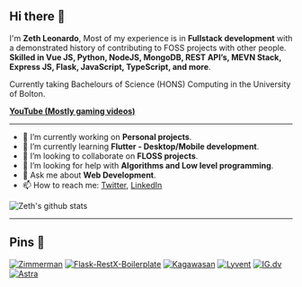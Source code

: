 ## Hi there 👋

I'm **Zeth Leonardo**, Most of my experience is in **Fullstack development** with a demonstrated history of contributing to FOSS projects with other people. **Skilled in Vue JS, Python, NodeJS, MongoDB, REST API’s, MEVN Stack, Express JS, Flask, JavaScript, TypeScript, and more**.

Currently taking Bachelours of Science (HONS) Computing in the University of Bolton.

**[YouTube (Mostly gaming videos)](https://www.youtube.com/channel/UChj9pzo4ija_oXyIAyFxFIw)**

---

- 🔭 I’m currently working on **Personal projects**.
- 🌱 I’m currently learning **Flutter - Desktop/Mobile development**.
- 👯 I’m looking to collaborate on **FLOSS projects**.
- 🤔 I’m looking for help with **Algorithms and Low level programming**.
- 💬 Ask me about **Web Development**.
- 📫 How to reach me:
  [Twitter](https://twitter.com/x0zeth1x), [LinkedIn](https://www.linkedin.com/in/zeth-leonardo/)

![Zeth's github stats](https://github-readme-stats.vercel.app/api?username=X1Zeth2X&show_icons=true&hide_border=true&theme=bear)

---
## Pins 📌
[![Zimmerman](https://github-readme-stats.vercel.app/api/pin/?username=konishi-project&repo=zimmerman&theme=dracula)](https://github.com/konishi-project/zimmerman)
[![Flask-RestX-Boilerplate](https://github-readme-stats.vercel.app/api/pin/?username=X1Zeth2X&repo=flask-restx-boilerplate&theme=dracula)](https://github.com/X1Zeth2X/flask-restx-boilerplate)
[![Kagawasan](https://github-readme-stats.vercel.app/api/pin/?username=konishi-project&repo=kagawasan&theme=dracula)](https://github.com/konishi-project/kagawasan)
[![Lyvent](https://github-readme-stats.vercel.app/api/pin/?username=lyvent&repo=sopoxide&theme=dracula)](https://github.com/lyvent/sopoxide)
[![IG.dv](https://github-readme-stats.vercel.app/api/pin/?username=X1Zeth2X&repo=ig.dv&theme=dracula)](https://github.com/X1Zeth2X/ig.dv)
[![Astra](https://github-readme-stats.vercel.app/api/pin/?username=ProjectifyPlatform&repo=astra&theme=dracula)](https://github.com/ProjectifyPlatform/asta)
